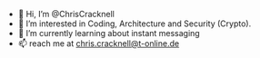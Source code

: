- 👋 Hi, I’m @ChrisCracknell
- 👀 I’m interested in Coding, Architecture and Security (Crypto).
- 🌱 I’m currently learning about instant messaging
- 📫 reach me at chris.cracknell@t-online.de

<!---
ChrisCracknell/ChrisCracknell is a ✨ special ✨ repository because its `README.md` (this file) appears on your GitHub profile.
You can click the Preview link to take a look at your changes.
--->
